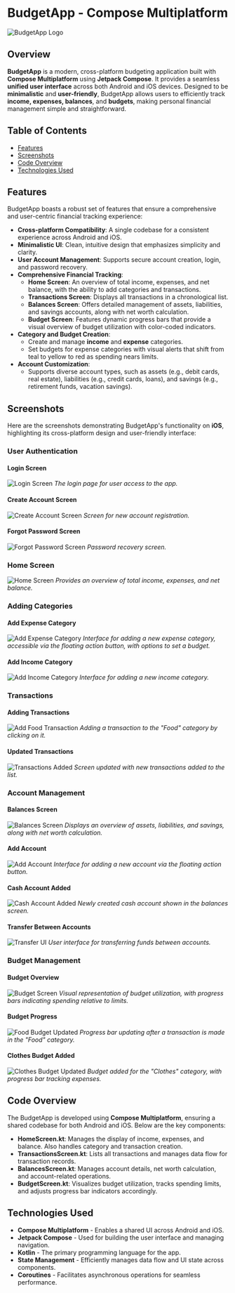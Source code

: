 # BudgetApp - Compose Multiplatform

![BudgetApp Logo](./images/budgetapp_logo.png) <!-- Add a logo if available -->

## Overview
**BudgetApp** is a modern, cross-platform budgeting application built with **Compose Multiplatform** using **Jetpack Compose**. It provides a seamless **unified user interface** across both Android and iOS devices. Designed to be **minimalistic** and **user-friendly**, BudgetApp allows users to efficiently track **income, expenses, balances**, and **budgets**, making personal financial management simple and straightforward.

## Table of Contents
- [Features](#features)
- [Screenshots](#screenshots)
- [Code Overview](#code-overview)
- [Technologies Used](#technologies-used)

## Features
BudgetApp boasts a robust set of features that ensure a comprehensive and user-centric financial tracking experience:
- **Cross-platform Compatibility**: A single codebase for a consistent experience across Android and iOS.
- **Minimalistic UI**: Clean, intuitive design that emphasizes simplicity and clarity.
- **User Account Management**: Supports secure account creation, login, and password recovery.
- **Comprehensive Financial Tracking**:
  - **Home Screen**: An overview of total income, expenses, and net balance, with the ability to add categories and transactions.
  - **Transactions Screen**: Displays all transactions in a chronological list.
  - **Balances Screen**: Offers detailed management of assets, liabilities, and savings accounts, along with net worth calculation.
  - **Budget Screen**: Features dynamic progress bars that provide a visual overview of budget utilization with color-coded indicators.
- **Category and Budget Creation**:
  - Create and manage **income** and **expense** categories.
  - Set budgets for expense categories with visual alerts that shift from teal to yellow to red as spending nears limits.
- **Account Customization**:
  - Supports diverse account types, such as assets (e.g., debit cards, real estate), liabilities (e.g., credit cards, loans), and savings (e.g., retirement funds, vacation savings).

## Screenshots

Here are the screenshots demonstrating BudgetApp's functionality on **iOS**, highlighting its cross-platform design and user-friendly interface:

### User Authentication
#### Login Screen
![Login Screen](./ThirdWheel%20Screenshots/Login/Login%20Screen.png)
*The login page for user access to the app.*

#### Create Account Screen
![Create Account Screen](./ThirdWheel%20Screenshots/Login/Create%20Account%20Screen.png)
*Screen for new account registration.*

#### Forgot Password Screen
![Forgot Password Screen](./ThirdWheel%20Screenshots/Login/Forgot%20Password%20Screen.png)
*Password recovery screen.*

### Home Screen
![Home Screen](./ThirdWheel%20Screenshots/Home/Home%20Screen.png)
*Provides an overview of total income, expenses, and net balance.*

### Adding Categories
#### Add Expense Category
![Add Expense Category](./ThirdWheel%20Screenshots/Home/Add%20Expense%20Category.png)
*Interface for adding a new expense category, accessible via the floating action button, with options to set a budget.*

#### Add Income Category
![Add Income Category](./ThirdWheel%20Screenshots/Home/Add%20Income%20Category.png)
*Interface for adding a new income category.*

### Transactions
#### Adding Transactions
![Add Food Transaction](./ThirdWheel%20Screenshots/Home/Add%20Food%20Transaction.png)
*Adding a transaction to the "Food" category by clicking on it.*

#### Updated Transactions
![Transactions Added](./ThirdWheel%20Screenshots/Transactions/Transactions%20Added.png)
*Screen updated with new transactions added to the list.*

### Account Management
#### Balances Screen
![Balances Screen](./ThirdWheel%20Screenshots/Balances/Balances%20Screen.png)
*Displays an overview of assets, liabilities, and savings, along with net worth calculation.*

#### Add Account
![Add Account](./ThirdWheel%20Screenshots/Balances/Add%20Account.png)
*Interface for adding a new account via the floating action button.*

#### Cash Account Added
![Cash Account Added](./ThirdWheel%20Screenshots/Balances/Cash%20Account%20Added.png)
*Newly created cash account shown in the balances screen.*

#### Transfer Between Accounts
![Transfer UI](./ThirdWheel%20Screenshots/Balances/Transfer.png)
*User interface for transferring funds between accounts.*

### Budget Management
#### Budget Overview
![Budget Screen](./ThirdWheel%20Screenshots/Budget/Budget%20Screen.png)
*Visual representation of budget utilization, with progress bars indicating spending relative to limits.*

#### Budget Progress
![Food Budget Updated](./ThirdWheel%20Screenshots/Budget/Food%20Budget%20Updated.png)
*Progress bar updating after a transaction is made in the "Food" category.*

#### Clothes Budget Added
![Clothes Budget Updated](./ThirdWheel%20Screenshots/Budget/Clothes%20Budget%20Updated.png)
*Budget added for the "Clothes" category, with progress bar tracking expenses.*

## Code Overview
The BudgetApp is developed using **Compose Multiplatform**, ensuring a shared codebase for both Android and iOS. Below are the key components:

- **HomeScreen.kt**: Manages the display of income, expenses, and balance. Also handles category and transaction creation.
- **TransactionsScreen.kt**: Lists all transactions and manages data flow for transaction records.
- **BalancesScreen.kt**: Manages account details, net worth calculation, and account-related operations.
- **BudgetScreen.kt**: Visualizes budget utilization, tracks spending limits, and adjusts progress bar indicators accordingly.

## Technologies Used
- **Compose Multiplatform** - Enables a shared UI across Android and iOS.
- **Jetpack Compose** - Used for building the user interface and managing navigation.
- **Kotlin** - The primary programming language for the app.
- **State Management** - Efficiently manages data flow and UI state across components.
- **Coroutines** - Facilitates asynchronous operations for seamless performance.


